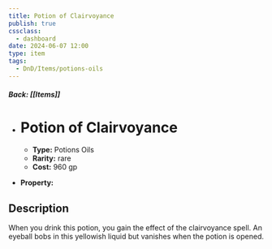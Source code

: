 ```yaml
---
title: Potion of Clairvoyance
publish: true
cssclass:
  - dashboard
date: 2024-06-07 12:00
type: item
tags:
  - DnD/Items/potions-oils
---
```


##### Back: [[Items]]

- # Potion of Clairvoyance

    - **Type:** Potions Oils
    - **Rarity:** rare
    - **Cost:** 960 gp
- **Property:** 



## Description 

When you drink this potion, you gain the effect of the clairvoyance spell. An eyeball bobs in this yellowish liquid but vanishes when the potion is opened.
